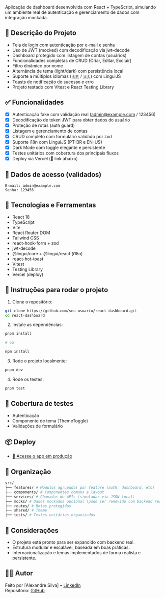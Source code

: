 Aplicação de dashboard desenvolvida com React + TypeScript, simulando um ambiente real de autenticação e gerenciamento de dados com integração mockada.

## 📌 Descrição do Projeto

- Tela de login com autenticação por e-mail e senha
- Uso de JWT (mocked) com decodificação via jwt-decode
- Dashboard protegido com listagem de contas (usuários)
- Funcionalidades completas de CRUD (Criar, Editar, Excluir)
- Filtro dinâmico por nome
- Alternância de tema (light/dark) com persistência local
- Suporte a múltiplos idiomas (🇧🇷 / 🇺🇸) com LinguiJS
- Toasts de notificação de sucesso e erro
- Projeto testado com Vitest e React Testing Library

## ✅ Funcionalidades

- [x] Autenticação fake com validação real (admin@example.com / 123456)
- [x] Decodificação de token JWT para obter dados do usuário
- [x] Proteção de rotas (auth guard)
- [x] Listagem e gerenciamento de contas
- [x] CRUD completo com formulário validado por zod
- [x] Suporte i18n com LinguiJS (PT-BR e EN-US)
- [x] Dark Mode com toggle elegante e persistente
- [x] Testes unitários com cobertura dos principais fluxos
- [x] Deploy via Vercel (📎 link abaixo)

## 🔐 Dados de acesso (validados)

```
E-mail: admin@example.com
Senha: 123456
```

## 🚀 Tecnologias e Ferramentas

- React 18
- TypeScript
- Vite
- React Router DOM
- Tailwind CSS
- react-hook-form + zod
- jwt-decode
- @lingui/core + @lingui/react (i18n)
- react-hot-toast
- Vitest
- Testing Library
- Vercel (deploy)

## 🚩 Instruções para rodar o projeto

1. Clone o repositório:

```bash
git clone https://github.com/seu-usuario/react-dashboard.git
cd react-dashboard
```

2. Instale as dependências:

```bash
pnpm install

# ou

npm install
```

3. Rode o projeto localmente:

```bash
pnpm dev
```

4. Rode os testes:

```bash
pnpm test
```

## 🧪 Cobertura de testes

- Autenticação
- Componente de tema (ThemeToggle)
- Validações de formulário

## 📦 Deploy

- [🔗 Acesse o app em produção](https://react-dashboard-sona.vercel.app/)

## 📝 Organização

```bash
src/
├── features/ # Módulos agrupados por feature (auth, dashboard, etc)
├── components/ # Componentes comuns e layout
├── services/ # Chamadas de APIs (simuladas via JSON local)
├── mocks/ # Dados mockados opcional (pode ser removido com backend real)
├── routes/ # Rotas protegidas
├── shared/ # Theme
├── tests/ # Testes unitários organizados
```

## 📎 Considerações

- O projeto está pronto para ser expandido com backend real.
- Estrutura modular e escalável, baseada em boas práticas.
- Internacionalização e temas implementados de forma realista e persistente.

## 👨‍💻 Autor

Feito por [Alexandre Silva] • [LinkedIn](https://linkedin.com/in/ardsilva87)  
Repositório: [GitHub](https://github.com/ardsilva/react-dashboard)
